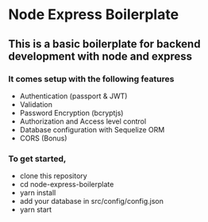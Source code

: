 # Node Express Boilerplate

## This is a basic boilerplate for backend development with node and express
### It comes setup with the following features

- Authentication (passport & JWT)
- Validation
- Password Encryption (bcryptjs)
- Authorization and Access level control
- Database configuration with Sequelize ORM
- CORS (Bonus)

### To get started,

- clone this repository
- cd node-express-boilerplate
- yarn install
- add your database in src/config/config.json
- yarn start